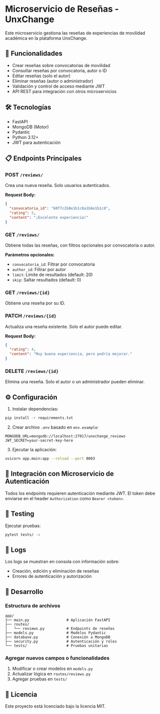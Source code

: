 # Microservicio de Reseñas - UnxChange

Este microservicio gestiona las reseñas de experiencias de movilidad académica en la plataforma UnxChange.

## 🚀 Funcionalidades

- Crear reseñas sobre convocatorias de movilidad
- Consultar reseñas por convocatoria, autor o ID
- Editar reseñas (solo el autor)
- Eliminar reseñas (autor o administrador)
- Validación y control de acceso mediante JWT
- API REST para integración con otros microservicios

## 🛠 Tecnologías

- FastAPI
- MongoDB (Motor)
- Pydantic
- Python 3.12+
- JWT para autenticación

## 📋 Endpoints Principales

### POST `/reviews/`

Crea una nueva reseña. Solo usuarios autenticados.

**Request Body:**

```json
{
  "convocatoria_id": "60f7c2b8e1b1c8a1b8e1b1c8",
  "rating": 5,
  "content": "¡Excelente experiencia!"
}
```

### GET `/reviews/`

Obtiene todas las reseñas, con filtros opcionales por convocatoria o autor.

**Parámetros opcionales:**

- `convocatoria_id`: Filtrar por convocatoria
- `author_id`: Filtrar por autor
- `limit`: Límite de resultados (default: 20)
- `skip`: Saltar resultados (default: 0)

### GET `/reviews/{id}`

Obtiene una reseña por su ID.

### PATCH `/reviews/{id}`

Actualiza una reseña existente. Solo el autor puede editar.

**Request Body:**

```json
{
  "rating": 4,
  "content": "Muy buena experiencia, pero podría mejorar."
}
```

### DELETE `/reviews/{id}`

Elimina una reseña. Solo el autor o un administrador pueden eliminar.

## ⚙️ Configuración

1. Instalar dependencias:

```bash
pip install -r requirements.txt
```

2. Crear archivo `.env` basado en `env.example`:

```env
MONGODB_URL=mongodb://localhost:27017/unxchange_reviews
JWT_SECRET=your-secret-key-here
```

3. Ejecutar la aplicación:

```bash
uvicorn app.main:app --reload --port 8003
```

## 🔗 Integración con Microservicio de Autenticación

Todos los endpoints requieren autenticación mediante JWT. El token debe enviarse en el header `Authorization` como `Bearer <token>`.

## 🧪 Testing

Ejecutar pruebas:

```bash
pytest tests/ -v
```

## 📝 Logs

Los logs se muestran en consola con información sobre:

- Creación, edición y eliminación de reseñas
- Errores de autenticación y autorización

## 🔧 Desarrollo

### Estructura de archivos

```plaintext
app/
├── main.py                 # Aplicación FastAPI
├── routes/
│   └── reviews.py          # Endpoints de reseñas
├── models.py               # Modelos Pydantic
├── database.py             # Conexión a MongoDB
├── security.py             # Autenticación y roles
└── tests/                  # Pruebas unitarias
```

### Agregar nuevos campos o funcionalidades

1. Modificar o crear modelos en `models.py`
2. Actualizar lógica en `routes/reviews.py`
3. Agregar pruebas en `tests/`

## 📜 Licencia

Este proyecto está licenciado bajo la licencia MIT.
